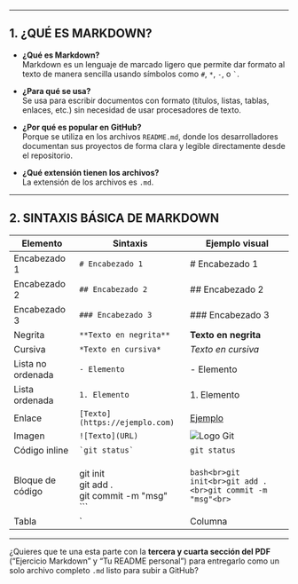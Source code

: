 

---

## 1. ¿QUÉ ES MARKDOWN?

- **¿Qué es Markdown?**  
  Markdown es un lenguaje de marcado ligero que permite dar formato al texto de manera sencilla usando símbolos como `#`, `*`, `-`, o `` ` ``.  

- **¿Para qué se usa?**  
  Se usa para escribir documentos con formato (títulos, listas, tablas, enlaces, etc.) sin necesidad de usar procesadores de texto.  

- **¿Por qué es popular en GitHub?**  
  Porque se utiliza en los archivos `README.md`, donde los desarrolladores documentan sus proyectos de forma clara y legible directamente desde el repositorio.  

- **¿Qué extensión tienen los archivos?**  
  La extensión de los archivos es `.md`.

---

## 2. SINTAXIS BÁSICA DE MARKDOWN

| **Elemento**        | **Sintaxis**                            | **Ejemplo visual**                      |
|----------------------|------------------------------------------|-----------------------------------------|
| Encabezado 1         | `# Encabezado 1`                         | # Encabezado 1                          |
| Encabezado 2         | `## Encabezado 2`                        | ## Encabezado 2                         |
| Encabezado 3         | `### Encabezado 3`                       | ### Encabezado 3                        |
| Negrita              | `**Texto en negrita**`                   | **Texto en negrita**                    |
| Cursiva              | `*Texto en cursiva*`                     | *Texto en cursiva*                      |
| Lista no ordenada    | `- Elemento`                             | - Elemento                              |
| Lista ordenada       | `1. Elemento`                            | 1. Elemento                             |
| Enlace               | `[Texto](https://ejemplo.com)`           | [Ejemplo](https://ejemplo.com)          |
| Imagen               | `![Texto](URL)`                          | ![Logo Git](https://git-scm.com/images/logos/downloads/Git-Logo-2Color.png) |
| Código inline         | `` `git status` ``                       | `git status`                            |
| Bloque de código      | ``` ```<br>git init<br>git add .<br>git commit -m "msg"<br>``` | ```bash<br>git init<br>git add .<br>git commit -m "msg"<br>``` |
| Tabla                | `| Columna | Columna |` + separadores    | Ver ejemplo en esta tabla               |

---

¿Quieres que te una esta parte con la **tercera y cuarta sección del PDF** (“Ejercicio Markdown” y “Tu README personal”) para entregarlo como un solo archivo completo `.md` listo para subir a GitHub?
